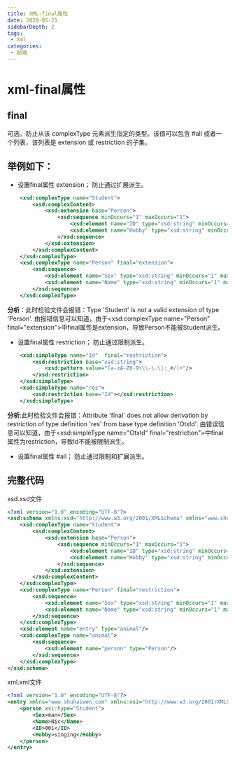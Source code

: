 ```yaml
---
title: XML-final属性
date: 2020-05-21
sidebarDepth: 2
tags:
 - Xml
categories:
 - 前端
---
```

# xml-final属性
## final
可选。防止从该 complexType 元素派生指定的类型。该值可以包含 #all 或者一个列表，该列表是 extension 或 restriction 的子集。

## 举例如下：
* 设置final属性 extension； 防止通过扩展派生。
```xml
    <xsd:complexType name="Student">
		<xsd:complexContent>
			<xsd:extension base="Person">
				<xsd:sequence minOccurs="1" maxOccurs="1">
					<xsd:element name="ID" type="xsd:string" minOccurs="1" maxOccurs="1"/>
					<xsd:element name="Hobby" type="xsd:string" minOccurs="0" maxOccurs="1"/>
				</xsd:sequence>
			</xsd:extension>
		</xsd:complexContent>
	</xsd:complexType>
	<xsd:complexType name="Person" final="extension">
		<xsd:sequence>
			<xsd:element name="Sex" type="xsd:string" minOccurs="1" maxOccurs="1"/>
			<xsd:element name="Name" type="xsd:string" minOccurs="1" maxOccurs="5"/>
		</xsd:sequence>
	</xsd:complexType>
```
**分析**：此时检验文件会报错：Type 'Student' is not a valid extension of type 'Person'. 
由报错信息可以知道，由于<xsd:complexType name="Person" final="extension">中final属性是extension，导致Person不能被Student派生。
* 设置final属性 restriction； 防止通过限制派生。
```xml
	<xsd:simpleType name="Id"  final="restriction">
		<xsd:restriction base="xsd:string">
			<xsd:pattern value="[a-zA-Z0-9\\\-\.\|:_#/]+"/>
		</xsd:restriction>
	</xsd:simpleType>
	<xsd:simpleType name="res">
		<xsd:restriction base="Id"></xsd:restriction>
	</xsd:simpleType>
```
**分析**:此时检验文件会报错：Attribute 'final' does not allow derivation by restriction of type definition 'res' from base type definition 'OtxId'.
由错误信息可以知道，由于<xsd:simpleType name="OtxId"  final="restriction">中final属性为restriction，导致Id不能被限制派生。
* 设置final属性 #all； 防止通过限制和扩展派生。
## 完整代码
xsd.xsd文件
```xml
<?xml version="1.0" encoding="UTF-8"?>
<xsd:schema xmlns:xsd="http://www.w3.org/2001/XMLSchema" xmlns="www.shuhaiwen.com" targetNamespace="www.shuhaiwen.com" elementFormDefault="qualified">
	<xsd:complexType name="Student">
		<xsd:complexContent>
			<xsd:extension base="Person">
				<xsd:sequence minOccurs="1" maxOccurs="1">
					<xsd:element name="ID" type="xsd:string" minOccurs="1" maxOccurs="1"/>
					<xsd:element name="Hobby" type="xsd:string" minOccurs="0" maxOccurs="1"/>
				</xsd:sequence>
			</xsd:extension>
		</xsd:complexContent>
	</xsd:complexType>
	<xsd:complexType name="Person" final="restriction">
		<xsd:sequence>
			<xsd:element name="Sex" type="xsd:string" minOccurs="1" maxOccurs="1"/>
			<xsd:element name="Name" type="xsd:string" minOccurs="1" maxOccurs="5"/>
		</xsd:sequence>
	</xsd:complexType>
	<xsd:element name="entry" type="animal"/>
	<xsd:complexType name="animal">
		<xsd:sequence>
			<xsd:element name="person" type="Person"/>
		</xsd:sequence>
	</xsd:complexType>
</xsd:schema>
```
xml.xml文件
```xml
<?xml version="1.0" encoding="UTF-8"?>
<entry xmlns="www.shuhaiwen.com" xmlns:xsi="http://www.w3.org/2001/XMLSchema-instance" xsi:schemaLocation="www.shuhaiwen.com myXsd.xsd">
	<person xsi:type="Student">
		<Sex>man</Sex>
		<Name>Nic</Name>
		<ID>001</ID>
		<Hobby>singing</Hobby>
	</person>
</entry>

```